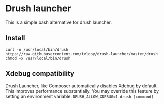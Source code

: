 # Drush launcher

This is a simple bash alternative for drush launcher.

## Install

```
curl -o /usr/local/bin/drush https://raw.githubusercontent.com/tvlooy/drush-launcher/master/drush
chmod +x /usr/local/bin/drush
```

## Xdebug compatibility

Drush Launcher, like Composer automatically disables Xdebug by default. This improves performance substantially. You may override this feature by setting an environment variable. ``DRUSH_ALLOW_XDEBUG=1 drush [command]``
